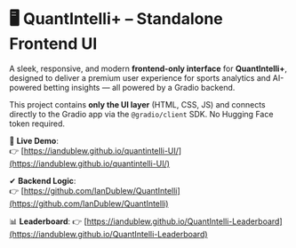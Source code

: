# 🖥️ QuantIntelli+ – Standalone Frontend UI


A sleek, responsive, and modern **frontend-only interface** for **QuantIntelli+**, designed to deliver a premium user experience for sports analytics and AI-powered betting insights — all powered by a Gradio backend.

This project contains **only the UI layer** (HTML, CSS, JS) and connects directly to the Gradio app via the `@gradio/client` SDK. No Hugging Face token required.


🚀 **Live Demo**:  
👉 [https://iandublew.github.io/quantintelli-UI/](https://iandublew.github.io/quantintelli-UI/)

✔ **Backend Logic**:  
👉 [https://github.com/IanDublew/QuantIntelli](https://github.com/IanDublew/QuantIntelli)

📊 **Leaderboard**: 
👉 [https://iandublew.github.io/QuantIntelli-Leaderboard](https://iandublew.github.io/QuantIntelli-Leaderboard)


